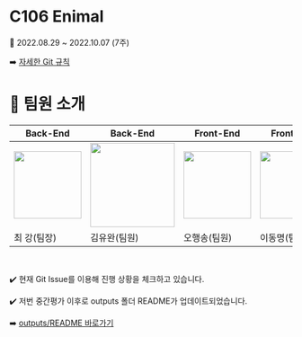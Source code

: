 # C106 Enimal

📢 2022.08.29 ~ 2022.10.07 (7주)

:arrow_right: [자세한 Git 규칙](https://www.notion.so/Git-daa26a36a7dd429ca056e9869a5b8dff)
# 🍯 팀원 소개

|Back-End|Back-End|Front-End|Front-End|NFT|NFT|
|-----|---|---|---|---|---|
|<img src="" width="120" height="120"/>|<img src="https://s3.us-west-2.amazonaws.com/secure.notion-static.com/654369f4-ba89-411c-9b59-b4da565e21d1/pexels-daniel-torobekov-5901268.jpg?X-Amz-Algorithm=AWS4-HMAC-SHA256&X-Amz-Content-Sha256=UNSIGNED-PAYLOAD&X-Amz-Credential=AKIAT73L2G45EIPT3X45%2F20221006%2Fus-west-2%2Fs3%2Faws4_request&X-Amz-Date=20221006T144310Z&X-Amz-Expires=86400&X-Amz-Signature=c1df6be0ae43a835db46e07bc1e13bd9c9535ec231fe248466533441cbf6b928&X-Amz-SignedHeaders=host&response-content-disposition=filename%20%3D%22pexels-daniel-torobekov-5901268.jpg%22&x-id=GetObject" width="150" height="150"/>|<img src="" width="120" height="120"/>|<img src="" width="120" height="120"/>|<img src="" width="120" height="120"/>|<img src="" width="120" height="120"/>|
|최 강(팀장)|김유완(팀원)|오행송(팀원)|이동명(팀원)|나원경(팀원)|김규민(팀원)|
<br/>




:heavy_check_mark: 현재 Git Issue를 이용해 진행 상황을 체크하고 있습니다.



:heavy_check_mark: 저번 중간평가 이후로 outputs 폴더 README가 업데이트되었습니다.

:arrow_right: [outputs/README 바로가기](outputs/README.md)


